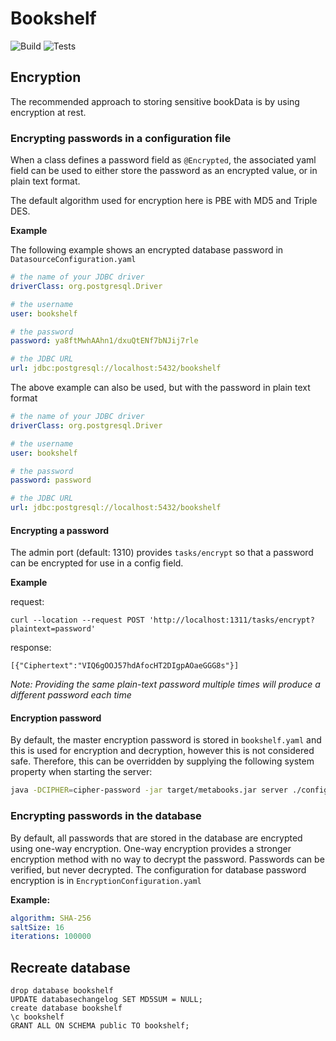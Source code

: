 # Bookshelf

![Build](https://github.com/KelsierLuthadel/meta-books/workflows/Build/badge.svg) ![Tests](https://github.com/KelsierLuthadel/meta-books/.github/badges/unit-tests.svg)

## Encryption
The recommended approach to storing sensitive bookData is by using encryption at rest. 

### Encrypting passwords in a configuration file
When a class defines a password field as `@Encrypted`, the associated yaml field can be used to either store the password 
as an encrypted value, or in plain text format.

The default algorithm used for encryption here is PBE with MD5 and Triple DES.

**Example**

The following example shows an encrypted database password in `DatasourceConfiguration.yaml`
```yaml
# the name of your JDBC driver
driverClass: org.postgresql.Driver

# the username
user: bookshelf

# the password
password: ya8ftMwhAAhn1/dxuQtENf7bNJij7rle

# the JDBC URL
url: jdbc:postgresql://localhost:5432/bookshelf
```

The above example can also be used, but with the password in plain text format
```yaml
# the name of your JDBC driver
driverClass: org.postgresql.Driver

# the username
user: bookshelf

# the password
password: password

# the JDBC URL
url: jdbc:postgresql://localhost:5432/bookshelf
```
 
#### Encrypting a password
The admin port (default: 1310) provides `tasks/encrypt` so that a password can be encrypted for use in a config field.

**Example**

request:
```
curl --location --request POST 'http://localhost:1311/tasks/encrypt?plaintext=password'
```

response:
```
[{"Ciphertext":"VIQ6gOOJ57hdAfocHT2DIgpAOaeGGG8s"}]
```
*Note: Providing the same plain-text password multiple times will produce a different password each time*

#### Encryption password
By default, the master encryption password is stored in `bookshelf.yaml` and this is used for encryption and decryption, 
however this is not considered safe. Therefore, this can be overridden by supplying the following system property when 
starting the server:

```bash
java -DCIPHER=cipher-password -jar target/metabooks.jar server ./config/bookshelf.yaml
```

### Encrypting passwords in the database
By default, all passwords that are stored in the database are encrypted using one-way encryption. One-way encryption provides 
a stronger encryption method with no way to decrypt the password. Passwords can be verified, but never decrypted. The 
configuration for database password encryption is in `EncryptionConfiguration.yaml`

**Example:**
```yaml
algorithm: SHA-256
saltSize: 16
iterations: 100000
```

## Recreate database
```
drop database bookshelf
UPDATE databasechangelog SET MD5SUM = NULL;
create database bookshelf
\c bookshelf
GRANT ALL ON SCHEMA public TO bookshelf;
```

